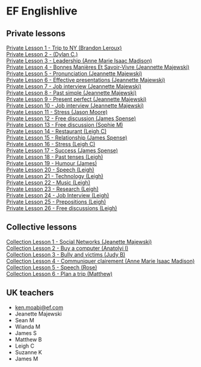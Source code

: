 # EF Englishlive
## Private lessons
[Private Lesson 1 - Trip to NY (Brandon Leroux)](/english/private-lesson/private-lesson-1)  
[Private Lesson 2 - (Dylan C.)](/english/private-lesson/private-lesson-2)  
[Private Lesson 3 - Leadership (Anne Marie Isaac Madison)](/english/private-lesson/private-lesson-3)  
[Private Lesson 4 - Bonnes Manières Et Savoir-Vivre (Jeannette Majewski)](/english/private-lesson/private-lesson-4)  
[Private Lesson 5 - Pronunciation (Jeannette Majewski)](/english/private-lesson/private-lesson-5)  
[Private Lesson 6 - Effective presentations (Jeannette Majewski)](/english/private-lesson/private-lesson-6)  
[Private Lesson 7 - Job interview (Jeannette Majewski)](/english/private-lesson/private-lesson-7)  
[Private Lesson 8 - Past simple (Jeannette Majewski)](/english/private-lesson/private-lesson-8)  
[Private Lesson 9 - Present perfect (Jeannette Majewski)](/english/private-lesson/private-lesson-9)  
[Private Lesson 10 - Job interview (Jeannette Majewski)](/english/private-lesson/private-lesson-10)  
[Private Lesson 11 - Stress (Jason Moore)](/english/private-lesson/private-lesson-11)  
[Private Lesson 12 - Free discussion (James Spense)](/english/private-lesson/private-lesson-12)  
[Private Lesson 13 - Free discussion (Sophie M)](/english/private-lesson/private-lesson-13)  
[Private Lesson 14 - Restaurant (Leigh C)](/english/private-lesson/private-lesson-14)  
[Private Lesson 15 - Relationship (James Spense)](/english/private-lesson/private-lesson-15)  
[Private Lesson 16 - Stress (Leigh C)](/english/private-lesson/private-lesson-16)  
[Private Lesson 17 - Success (James Spense)](/english/private-lesson/private-lesson-17)  
[Private Lesson 18 - Past tenses (Leigh)](/english/private-lesson/private-lesson-18)  
[Private Lesson 19 - Humour (James)](/english/private-lesson/private-lesson-19)  
[Private Lesson 20 - Speech (Leigh)](/english/private-lesson/private-lesson-20)  
[Private Lesson 21 - Technology (Leigh)](/english/private-lesson/private-lesson-21)  
[Private Lesson 22 - Music (Leigh)](/english/private-lesson/private-lesson-22)  
[Private Lesson 23 - Research (Leigh)](/english/private-lesson/private-lesson-23)  
[Private Lesson 24 - Job Interview (Leigh)](/english/private-lesson/private-lesson-24)  
[Private Lesson 25 - Prepositions (Leigh)](/english/private-lesson/private-lesson-25)  
[Private Lesson 26 - Free discussions (Leigh)](/english/private-lesson/private-lesson-26)  

## Collective lessons
[Collection Lesson 1 - Social Networks (Jeanette Majewski)](/english/private-lesson/collective-lesson-1)  
[Collection Lesson 2 - Buy a computer (Anatolyi I)](/english/private-lesson/collective-lesson-2)  
[Collection Lesson 3 - Bully and victims (Judy B)](/english/private-lesson/collective-lesson-3)  
[Collection Lesson 4 - Communiquer clairement (Anne Marie Isaac Madison)](/english/private-lesson/collective-lesson-4)  
[Collection Lesson 5 - Speech (Rose)](/english/private-lesson/collective-lesson-5)  
[Collection Lesson 6 - Plan a trip (Matthew)](/english/private-lesson/collective-lesson-6)  

## UK teachers
  * ken.moabi@ef.com
  * Jeanette Majewski
  * Sean M
  * Wianda M
  * James S
  * Matthew B
  * Leigh C
  * Suzanne K
  * James M